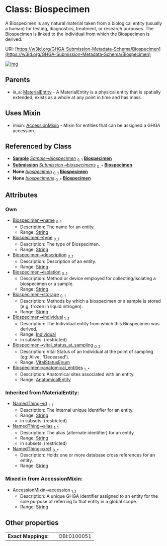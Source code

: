 
# Class: Biospecimen


A Biospecimen is any natural material taken from a biological entity (usually a human) for testing, diagnostics, treatment, or research purposes. The Biospecimen is linked to the Individual from which the Biospecimen is derived.

URI: [https://w3id.org/GHGA-Submission-Metadata-Schema/Biospecimen](https://w3id.org/GHGA-Submission-Metadata-Schema/Biospecimen)


[![img](https://yuml.me/diagram/nofunky;dir:TB/class/[Submission],[Sample],[MaterialEntity],[Individual],[AnatomicalEntity]<anatomical_entities%201..*-++[Biospecimen&#124;name:string%20%3F;type:string%20%3F;description:string%20%3F;isolation:string%20%3F;storage:string%20%3F;vital_status_at_sampling:VitalStatusEnum%20%3F;accession:string;id(i):string;alias(i):string;xref(i):string%20*],[Individual]<individual%201..1-%20[Biospecimen],[Sample]-%20biospecimen%200..1>[Biospecimen],[Submission]++-%20biospecimens%200..*>[Biospecimen],[Sample]-%20biospecimen(i)%200..1>[Biospecimen],[Submission]-%20biospecimens(i)%200..*>[Biospecimen],[Biospecimen]uses%20-.->[AccessionMixin],[MaterialEntity]^-[Biospecimen],[AnatomicalEntity],[AccessionMixin])](https://yuml.me/diagram/nofunky;dir:TB/class/[Submission],[Sample],[MaterialEntity],[Individual],[AnatomicalEntity]<anatomical_entities%201..*-++[Biospecimen&#124;name:string%20%3F;type:string%20%3F;description:string%20%3F;isolation:string%20%3F;storage:string%20%3F;vital_status_at_sampling:VitalStatusEnum%20%3F;accession:string;id(i):string;alias(i):string;xref(i):string%20*],[Individual]<individual%201..1-%20[Biospecimen],[Sample]-%20biospecimen%200..1>[Biospecimen],[Submission]++-%20biospecimens%200..*>[Biospecimen],[Sample]-%20biospecimen(i)%200..1>[Biospecimen],[Submission]-%20biospecimens(i)%200..*>[Biospecimen],[Biospecimen]uses%20-.->[AccessionMixin],[MaterialEntity]^-[Biospecimen],[AnatomicalEntity],[AccessionMixin])

## Parents

 *  is_a: [MaterialEntity](MaterialEntity.md) - A MaterialEntity is a physical entity that is spatially extended, exists as a whole at any point in time and has mass.

## Uses Mixin

 *  mixin: [AccessionMixin](AccessionMixin.md) - Mixin for entities that can be assigned a GHGA accession.

## Referenced by Class

 *  **[Sample](Sample.md)** *[Sample➞biospecimen](Sample_biospecimen.md)*  <sub>0..1</sub>  **[Biospecimen](Biospecimen.md)**
 *  **[Submission](Submission.md)** *[Submission➞biospecimens](Submission_biospecimens.md)*  <sub>0..\*</sub>  **[Biospecimen](Biospecimen.md)**
 *  **None** *[biospecimen](biospecimen.md)*  <sub>0..1</sub>  **[Biospecimen](Biospecimen.md)**
 *  **None** *[biospecimens](biospecimens.md)*  <sub>0..\*</sub>  **[Biospecimen](Biospecimen.md)**

## Attributes


### Own

 * [Biospecimen➞name](Biospecimen_name.md)  <sub>0..1</sub>
     * Description: The name for an entity.
     * Range: [String](types/String.md)
 * [Biospecimen➞type](Biospecimen_type.md)  <sub>0..1</sub>
     * Description: The type of Biospecimen.
     * Range: [String](types/String.md)
 * [Biospecimen➞description](Biospecimen_description.md)  <sub>0..1</sub>
     * Description: Description of an entity.
     * Range: [String](types/String.md)
 * [Biospecimen➞isolation](Biospecimen_isolation.md)  <sub>0..1</sub>
     * Description: Method or device employed for collecting/isolating a biospecimen or a sample.
     * Range: [String](types/String.md)
 * [Biospecimen➞storage](Biospecimen_storage.md)  <sub>0..1</sub>
     * Description: Methods by which a biospecimen or a sample is stored (e.g. frozen in liquid nitrogen).
     * Range: [String](types/String.md)
 * [Biospecimen➞individual](Biospecimen_individual.md)  <sub>1..1</sub>
     * Description: The Individual entity from which this Biospecimen was derived.
     * Range: [Individual](Individual.md)
     * in subsets: (restricted)
 * [Biospecimen➞vital_status_at_sampling](Biospecimen_vital_status_at_sampling.md)  <sub>0..1</sub>
     * Description: Vital Status of an Individual at the point of sampling (eg:'Alive', 'Deceased').
     * Range: [VitalStatusEnum](VitalStatusEnum.md)
 * [Biospecimen➞anatomical_entities](Biospecimen_anatomical_entities.md)  <sub>1..\*</sub>
     * Description: Anatomical sites associated with an entity.
     * Range: [AnatomicalEntity](AnatomicalEntity.md)

### Inherited from MaterialEntity:

 * [NamedThing➞id](NamedThing_id.md)  <sub>1..1</sub>
     * Description: The internal unique identifier for an entity.
     * Range: [String](types/String.md)
     * in subsets: (restricted)
 * [NamedThing➞alias](NamedThing_alias.md)  <sub>1..1</sub>
     * Description: The alias (alternate identifier) for an entity.
     * Range: [String](types/String.md)
     * in subsets: (restricted)
 * [NamedThing➞xref](NamedThing_xref.md)  <sub>0..\*</sub>
     * Description: Holds one or more database cross references for an entity.
     * Range: [String](types/String.md)

### Mixed in from AccessionMixin:

 * [AccessionMixin➞accession](AccessionMixin_accession.md)  <sub>1..1</sub>
     * Description: A unique GHGA identifier assigned to an entity for the sole purpose of referring to that entity in a global scope.
     * Range: [String](types/String.md)

## Other properties

|  |  |  |
| --- | --- | --- |
| **Exact Mappings:** | | OBI:0100051 |

